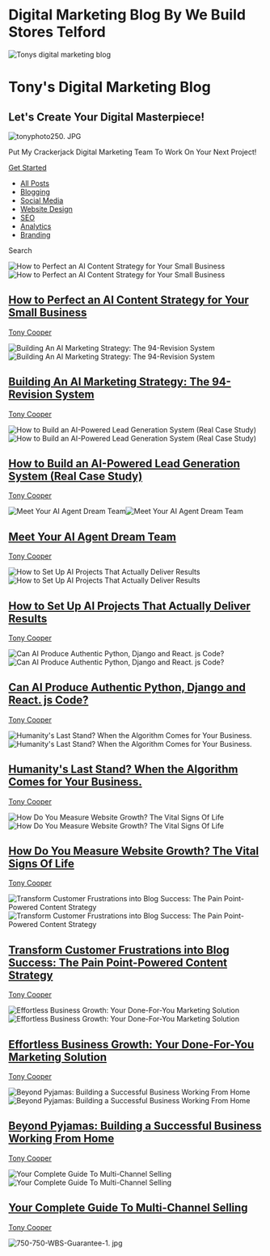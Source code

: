 # Digital Marketing Blog By We Build Stores Telford


![Tonys digital marketing blog](https://static.wixstatic.com/media/nsplsh_32a232040cb745e6b6d7981f1012f249~mv2.jpg/v1/fill/w_92,h_61,al_c,q_80,usm_0.66_1.00_0.01,blur_2,enc_avif,quality_auto/nsplsh_32a232040cb745e6b6d7981f1012f249~mv2.jpg)

# Tony's Digital Marketing Blog

## Let's Create Your Digital Masterpiece!

![tonyphoto250. JPG](https://static.wixstatic.com/media/950192_dc0a954f7cb0485ab57519268c0dd0f4~mv2.png/v1/fill/w_153,h_153,al_c,lg_1,q_85,enc_avif,quality_auto/tonyphoto250_JPG.png)

Put My Crackerjack Digital Marketing Team To Work On Your Next Project!

[Get Started](https://www.webuildstores.co.uk/contact)

 * [All Posts](https://www.webuildstores.co.uk/blog)
 * [Blogging](https://www.webuildstores.co.uk/blog/categories/blogging)
 * [Social Media](https://www.webuildstores.co.uk/blog/categories/social-media)
 * [Website Design](https://www.webuildstores.co.uk/blog/categories/website-design)
 * [SEO](https://www.webuildstores.co.uk/blog/categories/seo)
 * [Analytics](https://www.webuildstores.co.uk/blog/categories/analytics)
 * [Branding](https://www.webuildstores.co.uk/blog/categories/branding)

Search

![How to Perfect an AI Content Strategy for Your Small Business](https://static.wixstatic.com/media/950192_92c04d51be204653be1ee4642e0e6e6f~mv2.jpg/v1/fill/w_440,h_250,fp_0.50_0.50,q_30,blur_30,enc_avif,quality_auto/950192_92c04d51be204653be1ee4642e0e6e6f~mv2.webp)![How to Perfect an AI Content Strategy for Your Small Business](https://static.wixstatic.com/media/950192_92c04d51be204653be1ee4642e0e6e6f~mv2.jpg/v1/fill/w_292,h_166,fp_0.50_0.50,q_90,enc_avif,quality_auto/950192_92c04d51be204653be1ee4642e0e6e6f~mv2.webp)

## [How to Perfect an AI Content Strategy for Your Small Business](https://www.webuildstores.co.uk/post/ai-content-strategy)

[](https://www.webuildstores.co.uk/profile/tony-cooper59816/profile)

[Tony Cooper](https://www.webuildstores.co.uk/profile/tony-cooper59816/profile)


![Building An AI Marketing Strategy: The 94-Revision System](https://static.wixstatic.com/media/950192_2e6a3db090224ac081355cba15d0772d~mv2.jpg/v1/fill/w_440,h_250,fp_0.50_0.50,q_30,blur_30,enc_avif,quality_auto/950192_2e6a3db090224ac081355cba15d0772d~mv2.webp)![Building An AI Marketing Strategy: The 94-Revision System](https://static.wixstatic.com/media/950192_2e6a3db090224ac081355cba15d0772d~mv2.jpg/v1/fill/w_292,h_166,fp_0.50_0.50,q_90,enc_avif,quality_auto/950192_2e6a3db090224ac081355cba15d0772d~mv2.webp)

## [Building An AI Marketing Strategy: The 94-Revision System](https://www.webuildstores.co.uk/post/building-an-ai-marketing-strategy)

[](https://www.webuildstores.co.uk/profile/tony-cooper59816/profile)

[Tony Cooper](https://www.webuildstores.co.uk/profile/tony-cooper59816/profile)


![How to Build an AI-Powered Lead Generation System \(Real Case Study\)](https://static.wixstatic.com/media/950192_3118b8afb3eb41de8628ba06517bd8c1~mv2.jpg/v1/fill/w_440,h_250,fp_0.50_0.50,q_30,blur_30,enc_avif,quality_auto/950192_3118b8afb3eb41de8628ba06517bd8c1~mv2.webp)![How to Build an AI-Powered Lead Generation System \(Real Case Study\)](https://static.wixstatic.com/media/950192_3118b8afb3eb41de8628ba06517bd8c1~mv2.jpg/v1/fill/w_292,h_166,fp_0.50_0.50,q_90,enc_avif,quality_auto/950192_3118b8afb3eb41de8628ba06517bd8c1~mv2.webp)

## [How to Build an AI-Powered Lead Generation System (Real Case Study)](https://www.webuildstores.co.uk/post/how-to-build-an-ai-powered-lead-generation-system-real-case-study)

[](https://www.webuildstores.co.uk/profile/tony-cooper59816/profile)

[Tony Cooper](https://www.webuildstores.co.uk/profile/tony-cooper59816/profile)


![Meet Your AI Agent Dream Team](https://static.wixstatic.com/media/950192_cabe027dd68e4ab996b5a10cc03f12e0~mv2.jpg/v1/fill/w_440,h_250,fp_0.50_0.50,q_30,blur_30,enc_avif,quality_auto/950192_cabe027dd68e4ab996b5a10cc03f12e0~mv2.webp)![Meet Your AI Agent Dream Team](https://static.wixstatic.com/media/950192_cabe027dd68e4ab996b5a10cc03f12e0~mv2.jpg/v1/fill/w_292,h_166,fp_0.50_0.50,q_90,enc_avif,quality_auto/950192_cabe027dd68e4ab996b5a10cc03f12e0~mv2.webp)

## [Meet Your AI Agent Dream Team](https://www.webuildstores.co.uk/post/agent-dream-team)

[](https://www.webuildstores.co.uk/profile/tony-cooper59816/profile)

[Tony Cooper](https://www.webuildstores.co.uk/profile/tony-cooper59816/profile)


![How to Set Up AI Projects That Actually Deliver Results](https://static.wixstatic.com/media/950192_fa6f7a5735614a718d5b4ccab5e6052c~mv2.jpg/v1/fill/w_440,h_250,fp_0.50_0.50,q_30,blur_30,enc_avif,quality_auto/950192_fa6f7a5735614a718d5b4ccab5e6052c~mv2.webp)![How to Set Up AI Projects That Actually Deliver Results](https://static.wixstatic.com/media/950192_fa6f7a5735614a718d5b4ccab5e6052c~mv2.jpg/v1/fill/w_292,h_166,fp_0.50_0.50,q_90,enc_avif,quality_auto/950192_fa6f7a5735614a718d5b4ccab5e6052c~mv2.webp)

## [How to Set Up AI Projects That Actually Deliver Results](https://www.webuildstores.co.uk/post/how-to-set-up-ai-projects)

[](https://www.webuildstores.co.uk/profile/tony-cooper59816/profile)

[Tony Cooper](https://www.webuildstores.co.uk/profile/tony-cooper59816/profile)


![Can AI Produce Authentic Python, Django and React. js Code?](https://static.wixstatic.com/media/950192_15a44719b6fb47c2b2ea0583d8ebe4bb~mv2.jpg/v1/fill/w_440,h_250,fp_0.50_0.50,q_30,blur_30,enc_avif,quality_auto/950192_15a44719b6fb47c2b2ea0583d8ebe4bb~mv2.webp)![Can AI Produce Authentic Python, Django and React. js Code?](https://static.wixstatic.com/media/950192_15a44719b6fb47c2b2ea0583d8ebe4bb~mv2.jpg/v1/fill/w_292,h_166,fp_0.50_0.50,q_90,enc_avif,quality_auto/950192_15a44719b6fb47c2b2ea0583d8ebe4bb~mv2.webp)

## [Can AI Produce Authentic Python, Django and React. js Code?](https://www.webuildstores.co.uk/post/python-django-and-react-js-code)

[](https://www.webuildstores.co.uk/profile/tony-cooper59816/profile)

[Tony Cooper](https://www.webuildstores.co.uk/profile/tony-cooper59816/profile)


![Humanity's Last Stand? When the Algorithm Comes for Your Business. ](https://static.wixstatic.com/media/950192_af31bf4a6cca41c7bee7ab02628f4023~mv2.jpg/v1/fill/w_440,h_250,fp_0.50_0.50,q_30,blur_30,enc_avif,quality_auto/950192_af31bf4a6cca41c7bee7ab02628f4023~mv2.webp)![Humanity's Last Stand? When the Algorithm Comes for Your Business. ](https://static.wixstatic.com/media/950192_af31bf4a6cca41c7bee7ab02628f4023~mv2.jpg/v1/fill/w_292,h_166,fp_0.50_0.50,q_90,enc_avif,quality_auto/950192_af31bf4a6cca41c7bee7ab02628f4023~mv2.webp)

## [Humanity's Last Stand? When the Algorithm Comes for Your Business. ](https://www.webuildstores.co.uk/post/algorithm-comes-for-your-business)

[](https://www.webuildstores.co.uk/profile/tony-cooper59816/profile)

[Tony Cooper](https://www.webuildstores.co.uk/profile/tony-cooper59816/profile)


![How Do You Measure Website Growth? The Vital Signs Of Life](https://static.wixstatic.com/media/6b7f88_0b04396a9eaf4639971891d6e714a048~mv2.jpg/v1/fill/w_440,h_250,fp_0.50_0.50,q_30,blur_30,enc_avif,quality_auto/6b7f88_0b04396a9eaf4639971891d6e714a048~mv2.webp)![How Do You Measure Website Growth? The Vital Signs Of Life](https://static.wixstatic.com/media/6b7f88_0b04396a9eaf4639971891d6e714a048~mv2.jpg/v1/fill/w_292,h_166,fp_0.50_0.50,q_90,enc_avif,quality_auto/6b7f88_0b04396a9eaf4639971891d6e714a048~mv2.webp)

## [How Do You Measure Website Growth? The Vital Signs Of Life](https://www.webuildstores.co.uk/post/measure-website-growth)

[](https://www.webuildstores.co.uk/profile/storebuilder/profile)

[Tony Cooper](https://www.webuildstores.co.uk/profile/storebuilder/profile)


![Transform Customer Frustrations into Blog Success: The Pain Point-Powered Content Strategy](https://static.wixstatic.com/media/6b7f88_3d35dec1ef8241468672a498cb472167~mv2.jpg/v1/fill/w_440,h_250,fp_0.50_0.50,q_30,blur_30,enc_avif,quality_auto/6b7f88_3d35dec1ef8241468672a498cb472167~mv2.webp)![Transform Customer Frustrations into Blog Success: The Pain Point-Powered Content Strategy](https://static.wixstatic.com/media/6b7f88_3d35dec1ef8241468672a498cb472167~mv2.jpg/v1/fill/w_292,h_166,fp_0.50_0.50,q_90,enc_avif,quality_auto/6b7f88_3d35dec1ef8241468672a498cb472167~mv2.webp)

## [Transform Customer Frustrations into Blog Success: The Pain Point-Powered Content Strategy](https://www.webuildstores.co.uk/post/pain-point-matrix)

[](https://www.webuildstores.co.uk/profile/storebuilder/profile)

[Tony Cooper](https://www.webuildstores.co.uk/profile/storebuilder/profile)


![Effortless Business Growth: Your Done-For-You Marketing Solution](https://static.wixstatic.com/media/b0d63a_45dd73d2499b434583d03b3d0da33ab3~mv2.jpg/v1/fill/w_440,h_250,fp_0.50_0.50,q_30,blur_30,enc_avif,quality_auto/b0d63a_45dd73d2499b434583d03b3d0da33ab3~mv2.webp)![Effortless Business Growth: Your Done-For-You Marketing Solution](https://static.wixstatic.com/media/b0d63a_45dd73d2499b434583d03b3d0da33ab3~mv2.jpg/v1/fill/w_292,h_166,fp_0.50_0.50,q_90,enc_avif,quality_auto/b0d63a_45dd73d2499b434583d03b3d0da33ab3~mv2.webp)

## [Effortless Business Growth: Your Done-For-You Marketing Solution](https://www.webuildstores.co.uk/post/effortless-business-growth)

[](https://www.webuildstores.co.uk/profile/storebuilder/profile)

[Tony Cooper](https://www.webuildstores.co.uk/profile/storebuilder/profile)


![Beyond Pyjamas: Building a Successful Business Working From Home](https://static.wixstatic.com/media/6b7f88_ad9ee6216c804712864f81e6ae14eb27~mv2.jpg/v1/fill/w_440,h_250,fp_0.50_0.50,q_30,blur_30,enc_avif,quality_auto/6b7f88_ad9ee6216c804712864f81e6ae14eb27~mv2.webp)![Beyond Pyjamas: Building a Successful Business Working From Home](https://static.wixstatic.com/media/6b7f88_ad9ee6216c804712864f81e6ae14eb27~mv2.jpg/v1/fill/w_292,h_166,fp_0.50_0.50,q_90,enc_avif,quality_auto/6b7f88_ad9ee6216c804712864f81e6ae14eb27~mv2.webp)

## [Beyond Pyjamas: Building a Successful Business Working From Home](https://www.webuildstores.co.uk/post/beyond-pyjamas)

[](https://www.webuildstores.co.uk/profile/storebuilder/profile)

[Tony Cooper](https://www.webuildstores.co.uk/profile/storebuilder/profile)


![Your Complete Guide To Multi-Channel Selling](https://static.wixstatic.com/media/b0d63a_9b2331ae2d484538b1699e28e02ee796~mv2.jpg/v1/fill/w_440,h_250,fp_0.50_0.50,q_30,blur_30,enc_avif,quality_auto/b0d63a_9b2331ae2d484538b1699e28e02ee796~mv2.webp)![Your Complete Guide To Multi-Channel Selling](https://static.wixstatic.com/media/b0d63a_9b2331ae2d484538b1699e28e02ee796~mv2.jpg/v1/fill/w_292,h_166,fp_0.50_0.50,q_90,enc_avif,quality_auto/b0d63a_9b2331ae2d484538b1699e28e02ee796~mv2.webp)

## [Your Complete Guide To Multi-Channel Selling](https://www.webuildstores.co.uk/post/multi-channel-selling)

[](https://www.webuildstores.co.uk/profile/storebuilder/profile)

[Tony Cooper](https://www.webuildstores.co.uk/profile/storebuilder/profile)


![750-750-WBS-Guarantee-1. jpg](https://static.wixstatic.com/media/6b7f88_a675ac7772b54b729fec8f6a16b92078~mv2.jpg/v1/fill/w_154,h_154,al_c,q_80,usm_0.66_1.00_0.01,enc_avif,quality_auto/750-750-WBS-Guarantee-1.jpg)
